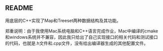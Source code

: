 ## README

用底层的C++实现了Map和Treeset两种数据结构及其功能。

郑重说明：由于我使用Mac系统电脑和C++语言完成作业，Mac中编译的cmake和windows系统并不兼容，因此我只给出了自己实现接口的相关代码和测试接口的代码，也就是.h文件和.cpp文件，没有给出编译器生成的其他配置文件。

